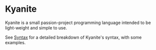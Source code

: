 # Kyanite
Kyanite is a small passion-project programming language intended to be light-weight and simple to use.

See [Syntax](SYNTAX.md) for a detailed breakdown of Kyanite's syntax, with some examples.